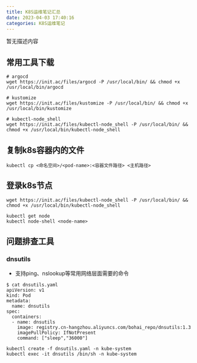 ```yaml
---
title: K8S运维笔记汇总
date: 2023-04-03 17:40:16
categories: K8S运维笔记
---
```


暂无描述内容

<!--more-->

 ## 常用工具下载

```shell
# argocd
wget https://init.ac/files/argocd -P /usr/local/bin/ && chmod +x /usr/local/bin/argocd

# kustomize
wget https://init.ac/files/kustomize -P /usr/local/bin/ && chmod +x /usr/local/bin/kustomize

# kubectl-node_shell
wget https://init.ac/files/kubectl-node_shell -P /usr/local/bin/ && chmod +x /usr/local/bin/kubectl-node_shell
```

## 复制k8s容器内的文件

```shell
kubectl cp <命名空间>/<pod-name>:<容器文件路径> <主机路径>
```

## 登录k8s节点

```
wget https://init.ac/files/kubectl-node_shell -P /usr/local/bin/ && chmod +x /usr/local/bin/kubectl-node_shell

kubectl get node
kubectl node-shell <node-name>
```

## 问题排查工具


### dnsutils

- 支持ping、nslookup等常用网络层面需要的命令

```
$ cat dnsutils.yaml
apiVersion: v1
kind: Pod
metadata:
  name: dnsutils
spec:
  containers:
  - name: dnsutils
    image: registry.cn-hangzhou.aliyuncs.com/bohai_repo/dnsutils:1.3
    imagePullPolicy: IfNotPresent
    command: ["sleep","36000"]
```

```
kubectl create -f dnsutils.yaml -n kube-system
kubectl exec -it dnsutils /bin/sh -n kube-system
```
